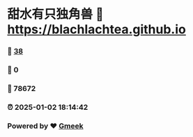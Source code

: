 # 甜水有只独角兽 :link: https://blachlachtea.github.io 
### :page_facing_up: [38](https://blachlachtea.github.io/tag.html) 
### :speech_balloon: 0 
### :hibiscus: 78672 
### :alarm_clock: 2025-01-02 18:14:42 
### Powered by :heart: [Gmeek](https://github.com/Meekdai/Gmeek)
